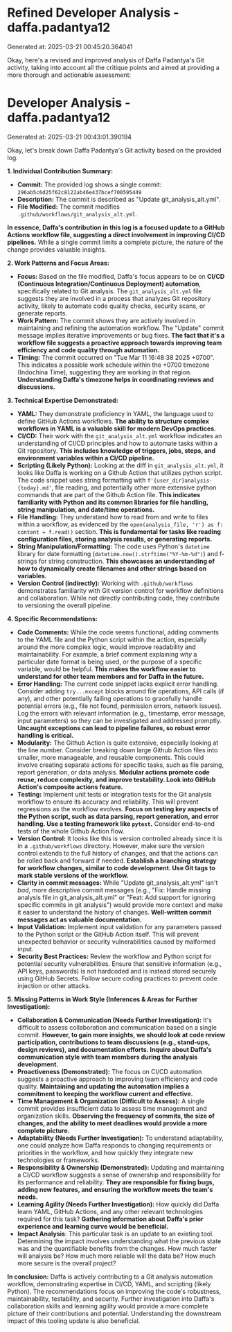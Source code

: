 # Refined Developer Analysis - daffa.padantya12
Generated at: 2025-03-21 00:45:20.364041

Okay, here's a revised and improved analysis of Daffa Padantya's Git activity, taking into account all the critique points and aimed at providing a more thorough and actionable assessment:

# Developer Analysis - daffa.padantya12
Generated at: 2025-03-21 00:43:01.390194

Okay, let's break down Daffa Padantya's Git activity based on the provided log.

**1. Individual Contribution Summary:**

*   **Commit:** The provided log shows a single commit: `296ab5c6d25f62c8122ab46e437bcef700595449`
*   **Description:** The commit is described as "Update git\_analysis\_alt.yml".
*   **File Modified:** The commit modifies `.github/workflows/git_analysis_alt.yml`.

**In essence, Daffa's contribution in this log is a focused update to a GitHub Actions workflow file, suggesting a direct involvement in improving CI/CD pipelines.** While a single commit limits a complete picture, the nature of the change provides valuable insights.

**2. Work Patterns and Focus Areas:**

*   **Focus:**  Based on the file modified, Daffa's focus appears to be on **CI/CD (Continuous Integration/Continuous Deployment) automation**, specifically related to Git analysis.  The `git_analysis_alt.yml` file suggests they are involved in a process that analyzes Git repository activity, likely to automate code quality checks, security scans, or generate reports.
*   **Work Pattern:** The commit shows they are actively involved in maintaining and refining the automation workflow.  The "Update" commit message implies iterative improvements or bug fixes.  **The fact that it's a workflow file suggests a proactive approach towards improving team efficiency and code quality through automation.**
*   **Timing:** The commit occurred on "Tue Mar 11 16:48:38 2025 +0700". This indicates a possible work schedule within the +0700 timezone (Indochina Time), suggesting they are working in that region. **Understanding Daffa's timezone helps in coordinating reviews and discussions.**

**3. Technical Expertise Demonstrated:**

*   **YAML:**  They demonstrate proficiency in YAML, the language used to define GitHub Actions workflows.  **The ability to structure complex workflows in YAML is a valuable skill for modern DevOps practices.**
*   **CI/CD:** Their work with the `git_analysis_alt.yml` workflow indicates an understanding of CI/CD principles and how to automate tasks within a Git repository. **This includes knowledge of triggers, jobs, steps, and environment variables within a CI/CD pipeline.**
*   **Scripting (Likely Python):** Looking at the diff in `git_analysis_alt.yml`, it looks like Daffa is working on a Github Action that utilizes python script.  The code snippet uses string formatting with `f'{user_dir}analysis-{today}.md'`, file reading, and potentially other more extensive python commands that are part of the Github Action file. **This indicates familiarity with Python and its common libraries for file handling, string manipulation, and date/time operations.**
*   **File Handling:** They understand how to read from and write to files within a workflow, as evidenced by the `open(analysis_file, 'r') as f: content = f.read()` section.  **This is fundamental for tasks like reading configuration files, storing analysis results, or generating reports.**
*   **String Manipulation/Formatting:** The code uses Python's `datetime` library for date formatting (`datetime.now().strftime("%Y-%m-%d")`) and f-strings for string construction.  **This showcases an understanding of how to dynamically create filenames and other strings based on variables.**
*   **Version Control (indirectly):** Working with `.github/workflows` demonstrates familiarity with Git version control for workflow definitions and collaboration. While not directly contributing code, they contribute to versioning the overall pipeline.

**4. Specific Recommendations:**

*   **Code Comments:**  While the code seems functional, adding comments to the YAML file and the Python script within the action, especially around the more complex logic, would improve readability and maintainability. For example, a brief comment explaining *why* a particular date format is being used, or the purpose of a specific variable, would be helpful.  **This makes the workflow easier to understand for other team members and for Daffa in the future.**
*   **Error Handling:**  The current code snippet lacks explicit error handling.  Consider adding `try...except` blocks around file operations, API calls (if any), and other potentially failing operations to gracefully handle potential errors (e.g., file not found, permission errors, network issues).  Log the errors with relevant information (e.g., timestamp, error message, input parameters) so they can be investigated and addressed promptly. **Uncaught exceptions can lead to pipeline failures, so robust error handling is critical.**
*   **Modularity:** The Github Action is quite extensive, especially looking at the line number. Consider breaking down large Github Action files into smaller, more manageable, and reusable components.  This could involve creating separate actions for specific tasks, such as file parsing, report generation, or data analysis. **Modular actions promote code reuse, reduce complexity, and improve testability. Look into GitHub Action's composite actions feature.**
*   **Testing:**  Implement unit tests or integration tests for the Git analysis workflow to ensure its accuracy and reliability.  This will prevent regressions as the workflow evolves.  **Focus on testing key aspects of the Python script, such as data parsing, report generation, and error handling. Use a testing framework like `pytest`.** Consider end-to-end tests of the whole Github Action flow.
*   **Version Control:**  It looks like this is version controlled already since it is in a `.github/workflows` directory. However, make sure the version control extends to the full history of changes, and that the actions can be rolled back and forward if needed. **Establish a branching strategy for workflow changes, similar to code development. Use Git tags to mark stable versions of the workflow.**
*   **Clarity in commit messages:** While "Update git\_analysis\_alt.yml" isn't *bad*, more descriptive commit messages (e.g., "Fix: Handle missing analysis file in git\_analysis\_alt.yml" or "Feat: Add support for ignoring specific commits in git analysis") would provide more context and make it easier to understand the history of changes. **Well-written commit messages act as valuable documentation.**
*   **Input Validation:** Implement input validation for any parameters passed to the Python script or the GitHub Action itself. This will prevent unexpected behavior or security vulnerabilities caused by malformed input.
*   **Security Best Practices:** Review the workflow and Python script for potential security vulnerabilities. Ensure that sensitive information (e.g., API keys, passwords) is not hardcoded and is instead stored securely using GitHub Secrets. Follow secure coding practices to prevent code injection or other attacks.

**5. Missing Patterns in Work Style (Inferences & Areas for Further Investigation):**

*   **Collaboration & Communication (Needs Further Investigation):**  It's difficult to assess collaboration and communication based on a single commit.  **However, to gain more insights, we should look at code review participation, contributions to team discussions (e.g., stand-ups, design reviews), and documentation efforts. Inquire about Daffa's communication style with team members during the analysis development.**
*   **Proactiveness (Demonstrated):** The focus on CI/CD automation suggests a proactive approach to improving team efficiency and code quality. **Maintaining and updating the automation implies a commitment to keeping the workflow current and effective.**
*   **Time Management & Organization (Difficult to Assess):**  A single commit provides insufficient data to assess time management and organization skills. **Observing the frequency of commits, the size of changes, and the ability to meet deadlines would provide a more complete picture.**
*   **Adaptability (Needs Further Investigation):** To understand adaptability, one could analyze how Daffa responds to changing requirements or priorities in the workflow, and how quickly they integrate new technologies or frameworks.
*   **Responsibility & Ownership (Demonstrated):**  Updating and maintaining a CI/CD workflow suggests a sense of ownership and responsibility for its performance and reliability. **They are responsible for fixing bugs, adding new features, and ensuring the workflow meets the team's needs.**
*   **Learning Agility (Needs Further Investigation):**  How quickly did Daffa learn YAML, GitHub Actions, and any other relevant technologies required for this task? **Gathering information about Daffa's prior experience and learning curve would be beneficial.**
*   **Impact Analysis**: This particular task is an update to an existing tool. Determining the impact involves understanding what the previous state was and the quantifiable benefits from the changes. How much faster will analysis be? How much more reliable will the data be? How much more secure is the overall project?

**In conclusion:** Daffa is actively contributing to a Git analysis automation workflow, demonstrating expertise in CI/CD, YAML, and scripting (likely Python). The recommendations focus on improving the code's robustness, maintainability, testability, and security. Further investigation into Daffa's collaboration skills and learning agility would provide a more complete picture of their contributions and potential. Understanding the downstream impact of this tooling update is also beneficial.
